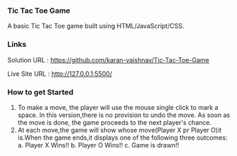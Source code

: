 ### Tic Tac Toe Game

A basic Tic Tac Toe game built using HTML/JavaScript/CSS.


### Links
Solution URL  : https://github.com/karan-vaishnav/Tic-Tac-Toe-Game


Live Site URL : http://127.0.0.1:5500/

### How to get Started
1. To make a move, the player will use the mouse single click to mark a space. In this version,there is no provision to undo the move. As soon as the move is done, the game proceeds to the next player's chance.
2. At each move,the game will show whose move(Player  X pr Player O)it is.When the game ends,it displays one of the following three outcomes:
    a. Player X Wins!!
    b. Player O Wins!!
    c. Game is drawn!!

